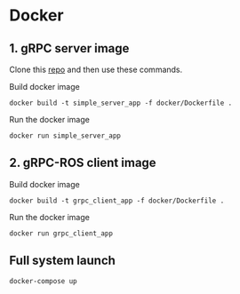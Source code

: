 # Docker 

## 1. gRPC server image
Clone this [repo](https://github.com/ipa-rar/gRPC-servers/tree/main/demo_simple_communication) and then use these commands.

Build docker image
```
docker build -t simple_server_app -f docker/Dockerfile .
```
Run the docker image
```
docker run simple_server_app
```

## 2. gRPC-ROS client image
Build docker image
```
docker build -t grpc_client_app -f docker/Dockerfile .
```

Run the docker image
```
docker run grpc_client_app
```

## Full system launch

```
docker-compose up
```